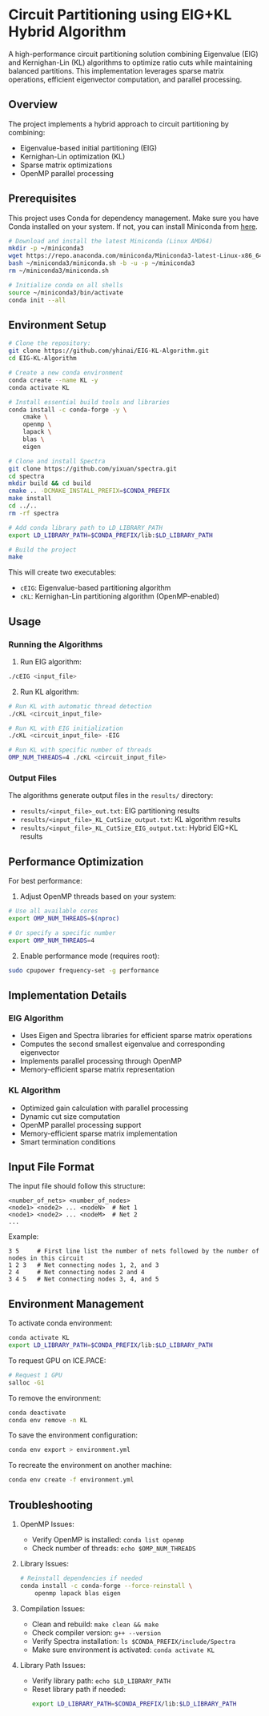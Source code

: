 # Circuit Partitioning using EIG+KL Hybrid Algorithm

A high-performance circuit partitioning solution combining Eigenvalue (EIG) and Kernighan-Lin (KL) algorithms to optimize ratio cuts while maintaining balanced partitions. This implementation leverages sparse matrix operations, efficient eigenvector computation, and parallel processing.

## Overview

The project implements a hybrid approach to circuit partitioning by combining:
- Eigenvalue-based initial partitioning (EIG)
- Kernighan-Lin optimization (KL)
- Sparse matrix optimizations
- OpenMP parallel processing

## Prerequisites

This project uses Conda for dependency management. Make sure you have Conda installed on your system. If not, you can install Miniconda from [here](https://docs.conda.io/en/latest/miniconda.html).

```bash
# Download and install the latest Miniconda (Linux AMD64)
mkdir -p ~/miniconda3
wget https://repo.anaconda.com/miniconda/Miniconda3-latest-Linux-x86_64.sh -O ~/miniconda3/miniconda.sh
bash ~/miniconda3/miniconda.sh -b -u -p ~/miniconda3
rm ~/miniconda3/miniconda.sh

# Initialize conda on all shells
source ~/miniconda3/bin/activate
conda init --all

```
## Environment Setup

```bash
# Clone the repository:
git clone https://github.com/yhinai/EIG-KL-Algorithm.git
cd EIG-KL-Algorithm

# Create a new conda environment
conda create --name KL -y
conda activate KL

# Install essential build tools and libraries
conda install -c conda-forge -y \
    cmake \
    openmp \
    lapack \
    blas \
    eigen

# Clone and install Spectra
git clone https://github.com/yixuan/spectra.git
cd spectra
mkdir build && cd build
cmake .. -DCMAKE_INSTALL_PREFIX=$CONDA_PREFIX
make install
cd ../..
rm -rf spectra

# Add conda library path to LD_LIBRARY_PATH
export LD_LIBRARY_PATH=$CONDA_PREFIX/lib:$LD_LIBRARY_PATH

# Build the project
make

```

This will create two executables:
- `cEIG`: Eigenvalue-based partitioning algorithm
- `cKL`: Kernighan-Lin partitioning algorithm (OpenMP-enabled)

## Usage

### Running the Algorithms

1. Run EIG algorithm:
```bash
./cEIG <input_file>
```

2. Run KL algorithm:
```bash
# Run KL with automatic thread detection
./cKL <circuit_input_file>

# Run KL with EIG initialization
./cKL <circuit_input_file> -EIG

# Run KL with specific number of threads
OMP_NUM_THREADS=4 ./cKL <circuit_input_file>
```

### Output Files

The algorithms generate output files in the `results/` directory:
- `results/<input_file>_out.txt`: EIG partitioning results
- `results/<input_file>_KL_CutSize_output.txt`: KL algorithm results
- `results/<input_file>_KL_CutSize_EIG_output.txt`: Hybrid EIG+KL results

## Performance Optimization

For best performance:

1. Adjust OpenMP threads based on your system:
```bash
# Use all available cores
export OMP_NUM_THREADS=$(nproc)

# Or specify a specific number
export OMP_NUM_THREADS=4
```

2. Enable performance mode (requires root):
```bash
sudo cpupower frequency-set -g performance
```

## Implementation Details

### EIG Algorithm

- Uses Eigen and Spectra libraries for efficient sparse matrix operations
- Computes the second smallest eigenvalue and corresponding eigenvector
- Implements parallel processing through OpenMP
- Memory-efficient sparse matrix representation

### KL Algorithm

- Optimized gain calculation with parallel processing
- Dynamic cut size computation
- OpenMP parallel processing support
- Memory-efficient sparse matrix implementation
- Smart termination conditions

## Input File Format

The input file should follow this structure:
```
<number_of_nets> <number_of_nodes>
<node1> <node2> ... <nodeN>  # Net 1
<node1> <node2> ... <nodeM>  # Net 2
...
```

Example:
```
3 5     # First line list the number of nets followed by the number of nodes in this circuit 
1 2 3   # Net connecting nodes 1, 2, and 3
2 4     # Net connecting nodes 2 and 4
3 4 5   # Net connecting nodes 3, 4, and 5
```


## Environment Management

To activate conda environment:
```bash
conda activate KL
export LD_LIBRARY_PATH=$CONDA_PREFIX/lib:$LD_LIBRARY_PATH
```

To request GPU on ICE.PACE:
```bash
# Request 1 GPU
salloc -G1
```


To remove the environment:
```bash
conda deactivate
conda env remove -n KL
```

To save the environment configuration:
```bash
conda env export > environment.yml
```

To recreate the environment on another machine:
```bash
conda env create -f environment.yml
```


## Troubleshooting

1. OpenMP Issues:
   - Verify OpenMP is installed: `conda list openmp`
   - Check number of threads: `echo $OMP_NUM_THREADS`

2. Library Issues:
   ```bash
   # Reinstall dependencies if needed
   conda install -c conda-forge --force-reinstall \
       openmp lapack blas eigen
   ```

3. Compilation Issues:
   - Clean and rebuild: `make clean && make`
   - Check compiler version: `g++ --version`
   - Verify Spectra installation: `ls $CONDA_PREFIX/include/Spectra`
   - Make sure environment is activated: `conda activate KL`

4. Library Path Issues:
   - Verify library path: `echo $LD_LIBRARY_PATH`
   - Reset library path if needed:
     ```bash
     export LD_LIBRARY_PATH=$CONDA_PREFIX/lib:$LD_LIBRARY_PATH
     ```